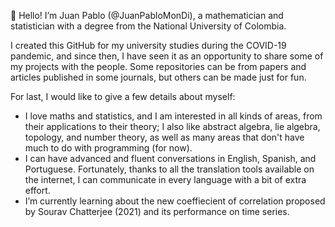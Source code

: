 👋 Hello! I’m Juan Pablo (@JuanPabloMonDi), a mathematician and statistician with a degree from the National University of Colombia. 

I created this GitHub for my university studies during the COVID-19 pandemic, and since then, I have seen it as an opportunity to share some of my projects with the people. Some repositories can be from papers and articles published in some journals, but others can be made just for fun.   

For last, I would like to give a few details about myself:
- I love maths and statistics, and I am interested in all kinds of areas, from their applications to their theory; I also like abstract algebra, lie algebra, topology, and number theory, as well as many areas that don't have much to do with programming (for now).
- I can have advanced and fluent conversations in English, Spanish, and Portuguese. Fortunately, thanks to all the translation tools available on the internet, I can communicate in every language with a bit of extra effort.
-  I’m currently learning about the new coeffiecient of correlation proposed by Sourav Chatterjee (2021) and its performance on time series.  
<!---
- 💞️ I’m looking to collaborate on ...
 📫 How to reach me ...
<!---
JuanPabloMonDi/JuanPabloMonDi is a ✨ special ✨ repository because its `README.md` (this file) appears on your GitHub profile.
You can click the Preview link to take a look at your changes.
--->
